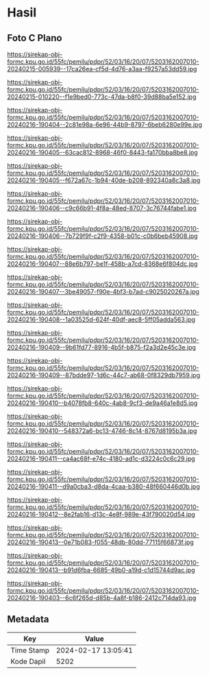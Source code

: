 # Hasil

## Foto C Plano

https://sirekap-obj-formc.kpu.go.id/55fc/pemilu/pdpr/52/03/16/20/07/5203162007010-20240215-005939--17ca26ea-cf5d-4d76-a3aa-f9257a53dd59.jpg

https://sirekap-obj-formc.kpu.go.id/55fc/pemilu/pdpr/52/03/16/20/07/5203162007010-20240215-010220--f1e9bed0-773c-47da-b8f0-39d88ba5e152.jpg

https://sirekap-obj-formc.kpu.go.id/55fc/pemilu/pdpr/52/03/16/20/07/5203162007010-20240216-190404--2c81e98a-6e96-44b9-8797-6beb6280e99e.jpg

https://sirekap-obj-formc.kpu.go.id/55fc/pemilu/pdpr/52/03/16/20/07/5203162007010-20240216-190405--63cac812-8968-46f0-8443-fa170bba8be8.jpg

https://sirekap-obj-formc.kpu.go.id/55fc/pemilu/pdpr/52/03/16/20/07/5203162007010-20240216-190405--f672a67c-1b94-40de-b208-892340a8c3a8.jpg

https://sirekap-obj-formc.kpu.go.id/55fc/pemilu/pdpr/52/03/16/20/07/5203162007010-20240216-190406--c9c66b91-4f8a-48ed-8707-3c76744fabe1.jpg

https://sirekap-obj-formc.kpu.go.id/55fc/pemilu/pdpr/52/03/16/20/07/5203162007010-20240216-190406--7b729f9f-c2f9-4358-b01c-c0b6beb45908.jpg

https://sirekap-obj-formc.kpu.go.id/55fc/pemilu/pdpr/52/03/16/20/07/5203162007010-20240216-190407--88e6b797-be1f-458b-a7cd-8368e6f804dc.jpg

https://sirekap-obj-formc.kpu.go.id/55fc/pemilu/pdpr/52/03/16/20/07/5203162007010-20240216-190407--3be49057-f90e-4bf3-b7ad-c9025020267a.jpg

https://sirekap-obj-formc.kpu.go.id/55fc/pemilu/pdpr/52/03/16/20/07/5203162007010-20240216-190408--1a03525d-624f-40df-aec8-5ff05adda563.jpg

https://sirekap-obj-formc.kpu.go.id/55fc/pemilu/pdpr/52/03/16/20/07/5203162007010-20240216-190409--9b61fd77-8916-4b5f-b875-f2a3d2e45c3e.jpg

https://sirekap-obj-formc.kpu.go.id/55fc/pemilu/pdpr/52/03/16/20/07/5203162007010-20240216-190409--87bdde97-1d6c-44c7-ab68-0f8329db7959.jpg

https://sirekap-obj-formc.kpu.go.id/55fc/pemilu/pdpr/52/03/16/20/07/5203162007010-20240216-190410--b4078fb8-640c-4ab8-9cf3-de9a46a1e8d5.jpg

https://sirekap-obj-formc.kpu.go.id/55fc/pemilu/pdpr/52/03/16/20/07/5203162007010-20240216-190410--548372a6-bc13-4746-8c14-8767d8195b3a.jpg

https://sirekap-obj-formc.kpu.go.id/55fc/pemilu/pdpr/52/03/16/20/07/5203162007010-20240216-190411--ca4ac68f-e74c-4180-ad1c-d3224c0c6c29.jpg

https://sirekap-obj-formc.kpu.go.id/55fc/pemilu/pdpr/52/03/16/20/07/5203162007010-20240216-190411--d9a0cba3-d8da-4caa-b380-48f660446d0b.jpg

https://sirekap-obj-formc.kpu.go.id/55fc/pemilu/pdpr/52/03/16/20/07/5203162007010-20240216-190412--8e2fab16-d13c-4e8f-989e-43f790020d54.jpg

https://sirekap-obj-formc.kpu.go.id/55fc/pemilu/pdpr/52/03/16/20/07/5203162007010-20240216-190413--0e71b083-f055-48db-80dd-77115f66873f.jpg

https://sirekap-obj-formc.kpu.go.id/55fc/pemilu/pdpr/52/03/16/20/07/5203162007010-20240216-190413--b91d6fba-6685-49b0-a19d-c1d15744d9ac.jpg

https://sirekap-obj-formc.kpu.go.id/55fc/pemilu/pdpr/52/03/16/20/07/5203162007010-20240216-190403--6c6f265d-d85b-4a8f-b186-2412c714da93.jpg


## Metadata

| Key        | Value               |
| ---------- | ------------------- |
| Time Stamp | 2024-02-17 13:05:41 |
| Kode Dapil | 5202                |




